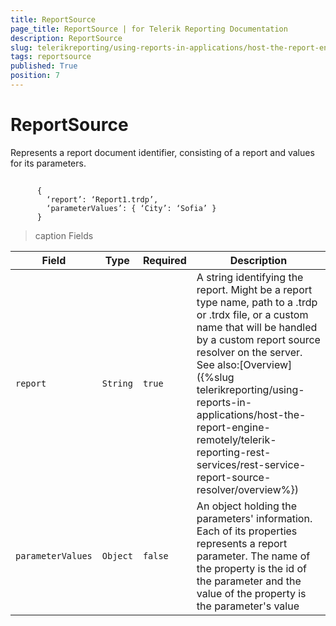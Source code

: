 ```yaml
---
title: ReportSource
page_title: ReportSource | for Telerik Reporting Documentation
description: ReportSource
slug: telerikreporting/using-reports-in-applications/host-the-report-engine-remotely/telerik-reporting-rest-services/rest-api-reference/json-entities/reportsource
tags: reportsource
published: True
position: 7
---
```


# ReportSource



Represents a report document identifier, consisting of a report and values for its parameters.       

## 

	
          {
            ‘report’: ‘Report1.trdp’,
            ‘parameterValues’: { ‘City’: ‘Sofia’ }
          }
        




>caption Fields

| Field | Type | Required | Description |
| ------ | ------ | ------ | ------ |
|`report`|`String`|`true`|A string identifying the report. Might be a report type name, path to a .trdp or .trdx file, or a custom name that will be handled by a custom report source resolver on the server.               See also:[Overview]({%slug telerikreporting/using-reports-in-applications/host-the-report-engine-remotely/telerik-reporting-rest-services/rest-service-report-source-resolver/overview%})|
|`parameterValues`|`Object`|`false`|An object holding the parameters' information. Each of its properties represents a report parameter.              The name of the property is the id of the parameter and the value of the property is the parameter's value|



